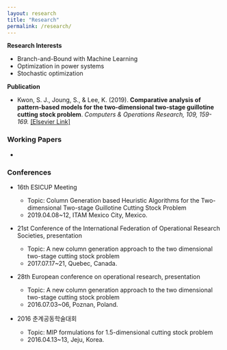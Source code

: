 ```yaml
---
layout: research
title: "Research"
permalink: /research/
---
```


**Research Interests**
- Branch-and-Bound with Machine Learning 
- Optimization in power systems
- Stochastic optimization

**Publication**
- Kwon, S. J., Joung, S., & Lee, K. (2019). **Comparative analysis of pattern-based models for the two-dimensional two-stage guillotine cutting stock problem**. *Computers & Operations Research, 109, 159-169.* [[Elsevier Link]](https://doi.org/10.1016/j.cor.2019.05.005)

### Working Papers
-

### Conferences
- 16th ESICUP Meeting
  - Topic: Column Generation based Heuristic Algorithms for the Two-dimensional Two-stage Guillotine Cutting Stock Problem
  - 2019.04.08~12, ITAM Mexico City, Mexico.

- 21st Conference of the International Federation of Operational Research Societies, presentation
  -	Topic: A new column generation approach to the two dimensional two-stage cutting stock problem
  - 2017.07.17~21, Quebec, Canada.

- 28th European conference on operational research, presentation
  - Topic: A new column generation approach to the two dimensional two-stage cutting stock problem
  - 2016.07.03~06, Poznan, Poland.
  
- 2016 춘계공동학술대회 
  - Topic: MIP formulations for 1.5-dimensional cutting stock problem
  - 2016.04.13~13, Jeju, Korea.

<!--  sets `twitter:creator` -->
